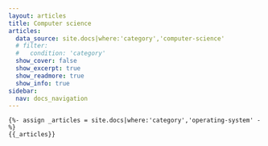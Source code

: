 ```yaml
---
layout: articles
title: Computer science
articles:
  data_source: site.docs|where:'category','computer-science'
  # filter:
  #   condition: 'category'
  show_cover: false
  show_excerpt: true
  show_readmore: true
  show_info: true
sidebar:
  nav: docs_navigation
---
```


    {%- assign _articles = site.docs|where:'category','operating-system' -%}
    {{_articles}}
